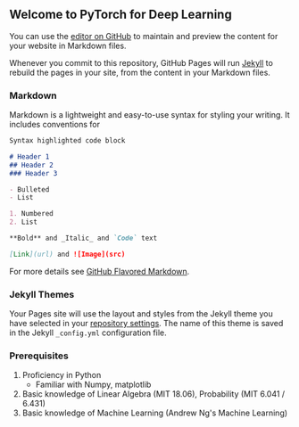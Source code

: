 ## Welcome to PyTorch for Deep Learning

You can use the [editor on GitHub](https://github.com/HuaizhengZhang/PyTorch4DL/edit/gh-pages/index.md) to maintain and preview the content for your website in Markdown files.

Whenever you commit to this repository, GitHub Pages will run [Jekyll](https://jekyllrb.com/) to rebuild the pages in your site, from the content in your Markdown files.

### Markdown

Markdown is a lightweight and easy-to-use syntax for styling your writing. It includes conventions for

```markdown
Syntax highlighted code block

# Header 1
## Header 2
### Header 3

- Bulleted
- List

1. Numbered
2. List

**Bold** and _Italic_ and `Code` text

[Link](url) and ![Image](src)
```

For more details see [GitHub Flavored Markdown](https://guides.github.com/features/mastering-markdown/).

### Jekyll Themes

Your Pages site will use the layout and styles from the Jekyll theme you have selected in your [repository settings](https://github.com/HuaizhengZhang/PyTorch4DL/settings). The name of this theme is saved in the Jekyll `_config.yml` configuration file.

### Prerequisites
1. Proficiency in Python
   - Familiar with Numpy, matplotlib
2. Basic knowledge of Linear Algebra (MIT 18.06), Probability (MIT 6.041 / 6.431)
3. Basic knowledge of Machine Learning (Andrew Ng's Machine Learning)
<!-- Having trouble with Pages? Check out our [documentation](https://help.github.com/categories/github-pages-basics/) or [contact support](https://github.com/contact) and we’ll help you sort it out. -->
